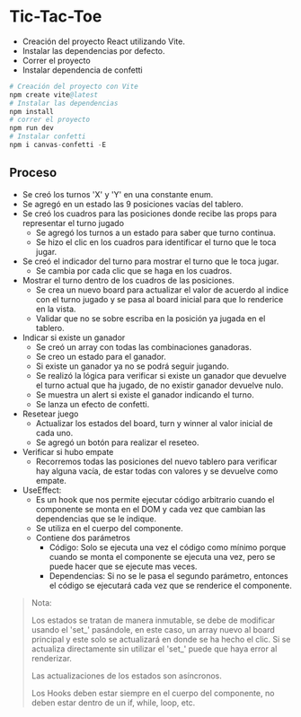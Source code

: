 # Tic-Tac-Toe

- Creación del proyecto React utilizando Vite.
- Instalar las dependencias por defecto.
- Correr el proyecto
- Instalar dependencia de confetti

```s
# Creación del proyecto con Vite
npm create vite@latest
# Instalar las dependencias
npm install
# correr el proyecto
npm run dev
# Instalar confetti
npm i canvas-confetti -E
```

## Proceso

- Se creó los turnos 'X' y 'Y' en una constante enum.
- Se agregó en un estado las 9 posiciones vacías del tablero.
- Se creó los cuadros para las posiciones donde recibe las props para representar el turno jugado
  - Se agregó los turnos a un estado para saber que turno continua.
  - Se hizo el clic en los cuadros para identificar el turno que le toca jugar.
- Se creó el indicador del turno para mostrar el turno que le toca jugar.
  - Se cambia por cada clic que se haga en los cuadros.
- Mostrar el turno dentro de los cuadros de las posiciones.
  - Se crea un nuevo board para actualizar el valor de acuerdo al indice con el turno jugado y se pasa al board inicial para que lo renderice en la vista.
  - Validar que no se sobre escriba en la posición ya jugada en el tablero.
- Indicar si existe un ganador
  - Se creó un array con todas las combinaciones ganadoras.
  - Se creo un estado para el ganador.
  - Si existe un ganador ya no se podrá seguir jugando.
  - Se realizó la lógica para verificar si existe un ganador que devuelve el turno actual que ha jugado, de no existir ganador devuelve nulo.
  - Se muestra un alert si existe el ganador indicando el turno.
  - Se lanza un efecto de confetti.
- Resetear juego
  - Actualizar los estados del board, turn y winner al valor inicial de cada uno.
  - Se agregó un botón para realizar el reseteo.
- Verificar si hubo empate
  - Recorremos todas las posiciones del nuevo tablero para verificar hay alguna vacía, de estar todas con valores y se devuelve como empate.
- UseEffect:
  - Es un hook que nos permite ejecutar código arbitrario cuando el componente se monta en el DOM y cada vez que cambian las dependencias que se le indique.
  - Se utiliza en el cuerpo del componente.
  - Contiene dos parámetros
    - Código: Solo se ejecuta una vez el código como mínimo porque cuando se monta el componente se ejecuta una vez, pero se puede hacer que se ejecute mas veces.
    - Dependencias: Si no se le pasa el segundo parámetro, entonces el código se ejecutará cada vez que se renderice el componente.

> Nota:
>
> Los estados se tratan de manera inmutable, se debe de modificar usando el 'set_' pasándole, en este caso, un array nuevo al board principal y este solo se actualizará en donde se ha hecho el clic. Si se actualiza directamente sin utilizar el 'set_' puede que haya error al renderizar.
>
> Las actualizaciones de los estados son asíncronos.
>
> Los Hooks deben estar siempre en el cuerpo del componente, no deben estar dentro de un if, while, loop, etc.
